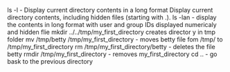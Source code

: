 ls -l - Display current directory contents in a long format
Display current directory contents, including hidden files (starting with .).
ls -lan - display the contents in long format with user and group IDs displayed numericaly and hidden flie
mkdir ../../tmp/my_first_directory creates director y in tmp folder
mv /tmp/betty /tmp/my_first_directory - moves betty file fom /tmp/ to /tmp/my_first_directory
rm /tmp/my_first_directory/betty - deletes the file betty
rmdir /tmp/my_first_directory - removes my_first_directory
cd .. - go bask to the previous directory
